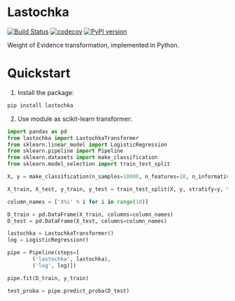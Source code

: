 # Lastochka
[![Build Status](https://travis-ci.org/sberbank-ai/lastochka.svg?branch=master)](https://travis-ci.org/sberbank-ai/lastochka)
[![codecov](https://codecov.io/gh/sberbank-ai/lastochka/branch/master/graph/badge.svg)](https://codecov.io/gh/sberbank-ai/lastochka)
[![PyPI version](https://badge.fury.io/py/lastochka.svg)](https://badge.fury.io/py/lastochka)

Weight of Evidence transformation, implemented in Python. 

# Quickstart

1. Install the package:
```bash
pip install lastochka
```

2. Use module as scikit-learn transformer:
```python
import pandas as pd
from lastochka import LastochkaTransformer
from sklearn.linear_model import LogisticRegression
from sklearn.pipeline import Pipeline
from sklearn.datasets import make_classification
from sklearn.model_selection import train_test_split

X, y = make_classification(n_samples=10000, n_features=10, n_informative=2, random_state=42)

X_train, X_test, y_train, y_test = train_test_split(X, y, stratify=y, test_size=0.3, random_state=42)

column_names = ['X%i' % i for i in range(10)]

D_train = pd.DataFrame(X_train, columns=column_names)
D_test = pd.DataFrame(X_test, columns=column_names)

lastochka = LastochkaTransformer()
log = LogisticRegression()

pipe = Pipeline(steps=[
        ('lastochka', lastochka),
        ('log', log)])

pipe.fit(D_train, y_train)

test_proba = pipe.predict_proba(D_test)
```


